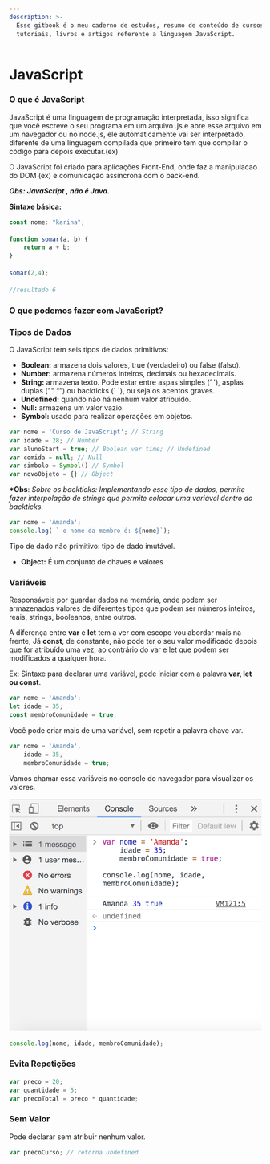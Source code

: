 ```yaml
---
description: >-
  Esse gitbook é o meu caderno de estudos, resumo de conteúdo de cursos,
  tutoriais, livros e artigos referente a linguagem JavaScript.
---
```


# JavaScript

### **O que é JavaScript**

JavaScript é uma linguagem de programação interpretada, isso significa que você escreve o seu programa em um arquivo .js e abre esse arquivo em um navegador ou no node.js, ele automaticamente vai ser interpretado, diferente de uma linguagem compilada que primeiro tem que compilar o código para depois executar.\(ex\)  
  
O JavaScript foi criado para aplicações Front-End, onde faz a manipulacao do DOM \(ex\) e comunicação assíncrona com o back-end.   
  
_**Obs: JavaScript , não é Java.**_

**Sintaxe básica:**

```javascript
const nome: "karina";

function somar(a, b) {
    return a + b;
}

somar(2,4);

//resultado 6
```

### **O que podemos fazer com JavaScript?**

### Tipos de Dados

O JavaScript tem seis tipos de dados primitivos:

* **Boolean:** armazena dois valores, true \(verdadeiro\) ou false \(falso\).
* **Number:** armazena números inteiros, decimais ou hexadecimais.
* **String:** armazena texto. Pode estar entre aspas simples \(’ '\), asplas duplas \("" “”\) ou backticks  \(\` \`\), ou seja os acentos graves.
* **Undefined:** quando não há nenhum valor atribuído.
* **Null:** armazena um valor vazio.
* **Symbol:** usado para realizar operações em objetos.

```javascript
var nome = 'Curso de JavaScript'; // String
var idade = 28; // Number
var alunoStart = true; // Boolean var time; // Undefined
var comida = null; // Null
var simbolo = Symbol() // Symbol
var novoObjeto = {} // Object
```

**\*Obs**: _Sobre  os backticks: Implementando esse tipo de dados, permite fazer interpolação de strings que permite colocar uma variável dentro do backticks._

```javascript
var nome = 'Amanda';
console.log( ` o nome da membro é: ${nome}`);
```

 Tipo de dado não primitivo:  tipo de dado imutável.

* **Object:** É um conjunto de chaves e valores

### **Variáveis**

Responsáveis por guardar dados na memória, onde podem ser armazenados valores de diferentes tipos que podem ser números inteiros, reais, strings, booleanos, entre outros.  
  
A diferença entre **var** e **let** tem a ver com escopo vou abordar mais na frente,  Já **const**, de constante, não pode ter o seu valor modificado depois que for atribuído uma vez, ao contrário do var e let que podem ser modificados a qualquer hora.

 Ex: Sintaxe para declarar uma variável, pode iniciar com a palavra **var, let ou const**. 

```javascript
var nome = 'Amanda';
let idade = 35;
const membroComunidade = true;
```

Você pode criar mais de uma variável, sem repetir a palavra chave var.

```javascript
var nome = 'Amanda',
    idade = 35,
    membroComunidade = true;
```

Vamos chamar essa variáveis no console do navegador para visualizar os valores.

![](.gitbook/assets/captura-de-tela-2020-04-10-a-s-09.48.44%20%281%29.png)

```javascript
console.log(nome, idade, membroComunidade);
```

### **Evita Repetições**

```javascript
var preco = 20;
var quantidade = 5;
var precoTotal = preco * quantidade;
```

### Sem Valor

Pode declarar sem atribuir nenhum valor.

```javascript
var precoCurso; // retorna undefined
```







